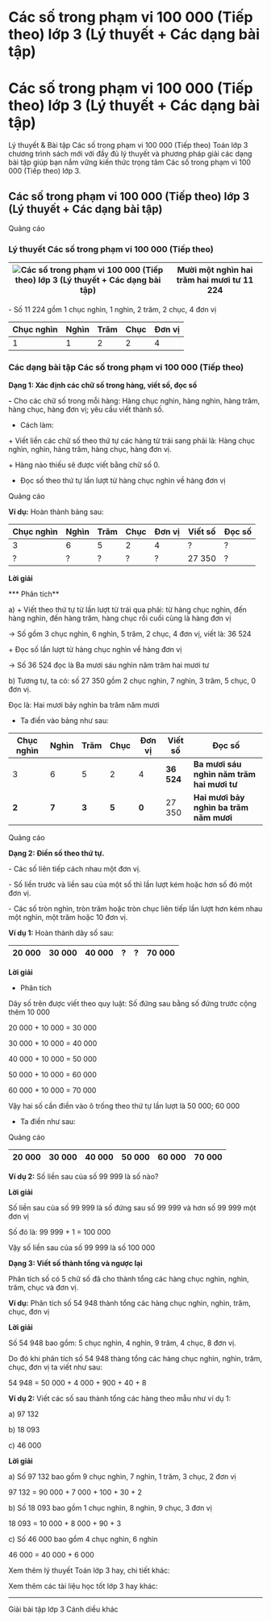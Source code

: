 # Các số trong phạm vi 100 000 (Tiếp theo) lớp 3 (Lý thuyết + Các dạng bài tập)

# Các số trong phạm vi 100 000 (Tiếp theo) lớp 3 (Lý thuyết + Các dạng bài tập)

Lý thuyết & Bài tập Các số trong phạm vi 100 000 (Tiếp theo) Toán lớp 3 chương trình sách mới với đầy đủ lý thuyết và phương pháp giải các dạng bài tập giúp bạn nắm vững kiến thức trọng tâm Các số trong phạm vi 100 000 (Tiếp theo) lớp 3.

## Các số trong phạm vi 100 000 (Tiếp theo) lớp 3 (Lý thuyết + Các dạng bài tập)

Quảng cáo

### Lý thuyết Các số trong phạm vi 100 000 (Tiếp theo)

![Các số trong phạm vi 100 000 \(Tiếp theo\) lớp 3 \(Lý thuyết + Các dạng bài tập\)](https://vietjack.com/toan-3-cd/images/ly-thuyet-phep-tru-trong-pham-vi-100-000-251904.PNG) |  Mười một nghìn hai trăm hai mươi tư 11 224  
---|---  
  
\- Số 11 224 gồm 1 chục nghìn, 1 nghìn, 2 trăm, 2 chục, 4 đơn vị

Chục nghìn |  Nghìn |  Trăm |  Chục |  Đơn vị  
---|---|---|---|---  
1 |  1 |  2 |  2 |  4  
  
### Các dạng bài tập Các số trong phạm vi 100 000 (Tiếp theo)

**Dạng 1: Xác định các chữ số trong hàng, viết số, đọc số**

**-** Cho các chữ số trong mỗi hàng: Hàng chục nghìn, hàng nghìn, hàng trăm, hàng chục, hàng đơn vị; yêu cầu viết thành số. 

- Cách làm:

\+ Viết liền các chữ số theo thứ tự các hàng từ trái sang phải là: Hàng chục nghìn, nghìn, hàng trăm, hàng chục, hàng đơn vị. 

\+ Hàng nào thiếu sẽ được viết bằng chữ số 0. 

- Đọc số theo thứ tự lần lượt từ hàng chục nghìn về hàng đơn vị

Quảng cáo

**Ví dụ:** Hoàn thành bảng sau:

Chục nghìn |  Nghìn |  Trăm |  Chục |  Đơn vị |  Viết số |  Đọc số  
---|---|---|---|---|---|---  
3 |  6 |  5 |  2 |  4 |  ? |  ?  
? |  ? |  ? |  ? |  ? |  27 350 |  ?  
  
**Lời giải**

*** Phân tích**

a) + Viết theo thứ tự từ lần lượt từ trái qua phải: từ hàng chục nghìn, đến hàng nghìn, đến hàng trăm, hàng chục rồi cuối cùng là hàng đơn vị

→ Số gồm 3 chục nghìn, 6 nghìn, 5 trăm, 2 chục, 4 đơn vị, viết là: 36 524

\+ Đọc số lần lượt từ hàng chục nghìn về hàng đơn vị

→ Số 36 524 đọc là Ba mươi sáu nghìn năm trăm hai mươi tư

b) Tương tự, ta có: số 27 350 gồm 2 chục nghìn, 7 nghìn, 3 trăm, 5 chục, 0 đơn vị. 

Đọc là: Hai mươi bảy nghìn ba trăm năm mươi 

* Ta điền vào bảng như sau:

Chục nghìn |  Nghìn |  Trăm |  Chục |  Đơn vị |  Viết số |  Đọc số  
---|---|---|---|---|---|---  
3 |  6 |  5 |  2 |  4 |  **36 524** |  **Ba mươi sáu nghìn năm trăm hai mươi tư**  
**2** |  **7** |  **3** |  **5** |  **0** |  27 350 |  **Hai mươi bảy nghìn ba trăm năm mươi**  
  
Quảng cáo

**Dạng 2: Điền số theo thứ tự.**

\- Các số liên tiếp cách nhau một đơn vị. 

\- Số liền trước và liền sau của một số thì lần lượt kém hoặc hơn số đó một đơn vị. 

\- Các số tròn nghìn, tròn trăm hoặc tròn chục liên tiếp lần lượt hơn kém nhau một nghìn, một trăm hoặc 10 đơn vị. 

**Ví dụ 1:** Hoàn thành dãy số sau:

20 000 |  30 000 |  40 000 |  ? |  ? |  70 000  
---|---|---|---|---|---  
  
**Lời giải**

* Phân tích

Dãy số trên được viết theo quy luật: Số đứng sau bằng số đứng trước cộng thêm 10 000

20 000 + 10 000 = 30 000

30 000 + 10 000 = 40 000

40 000 + 10 000 = 50 000

50 000 + 10 000 = 60 000

60 000 + 10 000 = 70 000

Vậy hai số cần điền vào ô trống theo thứ tự lần lượt là 50 000; 60 000

* Ta điền như sau:

Quảng cáo

20 000 |  30 000 |  40 000 |  **50 000** |  **60 000** |  70 000  
---|---|---|---|---|---  
  
**Ví dụ 2:** Số liền sau của số 99 999 là số nào?

**Lời giải**

Số liền sau của số 99 999 là số đứng sau số 99 999 và hơn số 99 999 một đơn vị

Số đó là: 99 999 + 1 = 100 000

Vậy số liền sau của số 99 999 là số 100 000

**Dạng 3: Viết số thành tổng và ngược lại**

Phân tích số có 5 chữ số đã cho thành tổng các hàng chục nghìn, nghìn, trăm, chục và đơn vị. 

**Ví dụ:** Phân tích số 54 948 thành tổng các hàng chục nghìn, nghìn, trăm, chục, đơn vị

**Lời giải**

Số 54 948 bao gồm: 5 chục nghìn, 4 nghìn, 9 trăm, 4 chục, 8 đơn vị. 

Do đó khi phân tích số 54 948 thàng tổng các hàng chục nghìn, nghìn, trăm, chục, đơn vị ta viết như sau:

54 948 = 50 000 + 4 000 + 900 + 40 + 8

**Ví dụ 2:** Viết các số sau thành tổng các hàng theo mẫu như ví dụ 1:

a) 97 132

b) 18 093

c) 46 000

**Lời giải**

a) Số 97 132 bao gồm 9 chục nghìn, 7 nghìn, 1 trăm, 3 chục, 2 đơn vị

97 132 = 90 000 + 7 000 + 100 + 30 + 2

b) Số 18 093 bao gồm 1 chục nghìn, 8 nghìn, 9 chục, 3 đơn vị

18 093 = 10 000 + 8 000 + 90 + 3

c) Số 46 000 bao gồm 4 chục nghìn, 6 nghìn

46 000 = 40 000 + 6 000

Xem thêm lý thuyết Toán lớp 3 hay, chi tiết khác:

Xem thêm các tài liệu học tốt lớp 3 hay khác:

* * *

Giải bài tập lớp 3 Cánh diều khác
